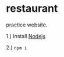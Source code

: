 # restaurant
practice website.

<p>1.) Install <a href ="https://nodejs.org/en/">Nodejs</a></p>
<p>2.) <code>npm i </code></p>
